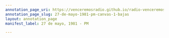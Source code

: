```yaml
---
annotation_page_uri: https://venceremosradio.github.io/radio-venceremos-en-espanol/annotations/27-de-mayo-1981-pm-canvas-1-bajas.json
annotation_page_slug: 27-de-mayo-1981-pm-canvas-1-bajas
layout: annotation_page
manifest_label: 27 de mayo, 1981 - PM

---
```

